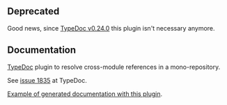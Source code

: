 ## Deprecated

Good news, since [TypeDoc v0.24.0](https://github.com/TypeStrong/typedoc/releases/tag/v0.24.0) this plugin isn't necessary anymore.

## Documentation

[TypeDoc](https://typedoc.org/) plugin to resolve cross-module references in a mono-repository.

See [issue 1835](https://github.com/TypeStrong/typedoc/issues/1835) at TypeDoc.

[Example of generated documentation with this plugin](https://nlepage.github.io/typedoc-plugin-resolve-crossmodule-references/modules/_typedoc_plugin_resolve_crossmodule_references_a.html).
